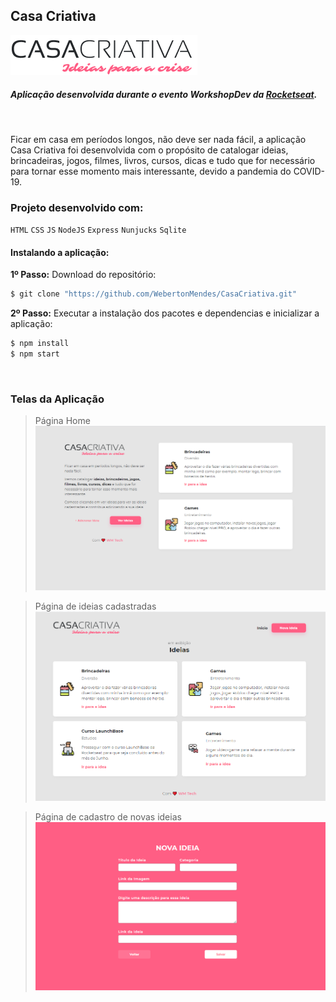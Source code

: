 ## Casa Criativa

![](https://github.com/WebertonMendes/CasaCriativa/blob/master/public/logo.png?raw=true)
<br>
##### Aplicação desenvolvida durante o evento WorkshopDev da <a href="https://rocketseat.com.br/" target="_blank">Rocketseat</a>.
<br>

Ficar em casa em períodos longos, não deve ser nada fácil, a aplicação Casa Criativa foi desenvolvida com o propósito de catalogar ideias, brincadeiras, jogos, filmes, livros, cursos, dicas e tudo que for necessário para tornar esse momento mais interessante, devido a pandemia do COVID-19.
<br>

### Projeto desenvolvido com:
`HTML` `CSS` `JS` `NodeJS` `Express` `Nunjucks` `Sqlite`
<br>
#### Instalando a aplicação:

**1º Passo:** Download do repositório:
```sh
$ git clone "https://github.com/WebertonMendes/CasaCriativa.git"
```

**2º Passo:** Executar a instalação dos pacotes e dependencias e inicializar a aplicação:
```sh
$ npm install
$ npm start
```
<br>

### Telas da Aplicação

> Página Home
![](https://github.com/WebertonMendes/CasaCriativa/blob/master/screen/HomePage.PNG?raw=true)<br>

> Página de ideias cadastradas
![](https://github.com/WebertonMendes/CasaCriativa/blob/master/screen/IdeiasPage.PNG?raw=true)<br>

> Página de cadastro de novas ideias
![](https://github.com/WebertonMendes/CasaCriativa/blob/master/screen/AdicionarIdeiaPage.PNG?raw=true)<br>